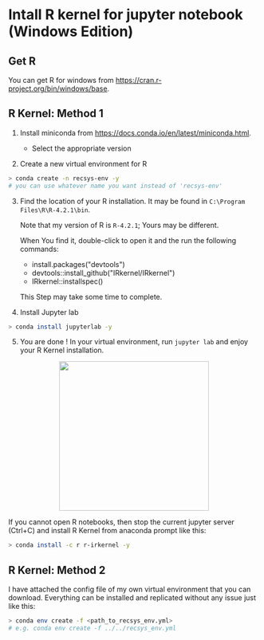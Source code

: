 # Intall R kernel for jupyter notebook (Windows Edition)

## Get R

You can get R for windows from https://cran.r-project.org/bin/windows/base.

## R Kernel: Method 1

1. Install miniconda from https://docs.conda.io/en/latest/miniconda.html.
    - Select the appropriate version 

2. Create a new virtual environment for R

```sh
> conda create -n recsys-env -y
# you can use whatever name you want instead of 'recsys-env' 
```

3. Find the location of your R installation. It may be found in `C:\Program Files\R\R-4.2.1\bin`.

    Note that my version of R is `R-4.2.1`; Yours may be different.

    When You find it, double-click to open  it and the run the following commands:

    - install.packages("devtools")
    - devtools::install_github("IRkernel/IRkernel")
    - IRkernel::installspec()

    This Step may take some time to complete.

4. Install Jupyter lab

```sh
> conda install jupyterlab -y 
```

5. You are done !
In your virtual environment, run `jupyter lab` and enjoy your R Kernel installation.

<div>
    <center>
    <img src="../Rkernel.jpg" height=300, width=300/>
    </center>
</div>

If you cannot open R notebooks, then stop the current jupyter server (Ctrl+C) and install R Kernel from anaconda prompt like this:

```sh
> conda install -c r r-irkernel -y
```

## R Kernel: Method 2

I have attached the config file of my own virtual environment that you can download. Everything can be installed and replicated without any issue just like this:

```sh
> conda env create -f <path_to_recsys_env.yml>
# e.g. conda env create -f ../../recsys_env.yml
```
